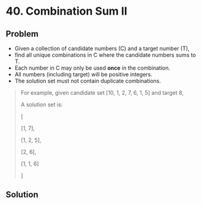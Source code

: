 # 40. Combination Sum II

## Problem
- Given a collection of candidate numbers (C) and a target number (T), 
- find all unique combinations in C where the candidate numbers sums to T.
- Each number in C may only be used __once__ in the combination.
- All numbers (including target) will be positive integers.
- The solution set must not contain duplicate combinations.

> For example, given candidate set [10, 1, 2, 7, 6, 1, 5] and target 8, 
> 
> A solution set is: 
> 
> [
> 
>   [1, 7],
>   
>   [1, 2, 5],
>   
>   [2, 6],
>   
>   [1, 1, 6]
>   
> ]

## Solution
